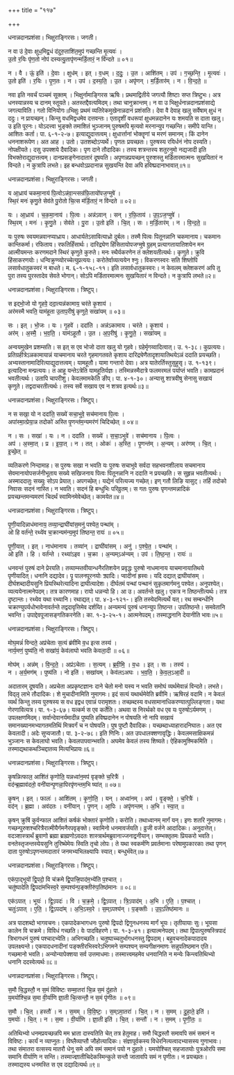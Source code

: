 +++
title = "११७"

+++


धनान्नदानप्रशंसा। भिक्षुराङ्गिरसः। जगती।

न वा उ॑ दे॒वाः क्षुध॒मिद्व॒धं द॑दुरु॒ताशि॑त॒मुप॑ गच्छन्ति मृ॒त्यवः॑ ।  
उ॒तो र॒यिः पृ॑ण॒तो नोप॑ दस्यत्यु॒तापृ॑णन्मर्डि॒तारं॒ न वि॑न्दते ॥ ०१॥

न । वै । ऊं॒ इति॑ । दे॒वाः । क्षुध॑म् । इत् । व॒धम् । द॒दुः॒ । उ॒त । आशि॑तम् । उप॑ । ग॒च्छ॒न्ति॒ । मृ॒त्यवः॑ ।  
उ॒तो इति॑ । र॒यिः । पृ॒ण॒तः । न । उप॑ । द॒स्य॒ति॒ । उ॒त । अपृ॑णन् । म॒र्डि॒तार॑म् । न । वि॒न्द॒ते॒ ॥

नवा इति नवर्चं पञ्चमं सूक्तम् । भिक्षुर्नामाङ्गिरस ऋषिः। प्रथमाद्वितीये जगत्यौ शिष्टाः सप्त त्रिष्टुभः। अत्र धनस्यान्नस्य च दानम् स्तूयते। अतस्तद्दैवत्यमिदम्। तथा चानुक्रान्तम्। न वा उ भिक्षुर्धनान्नदानप्रशंसाद्ये जगत्याविति। गतो विनियोगः॥भिक्षुः प्रथमं व्यतिरेकमुखेनान्नदानं प्रशंसति। देवा वै देवाह् खलु सर्वेषाम् क्षुधं न ददुः। न प्रायच्छन्। किन्तु वधमिद्वधमेव दत्तवन्तः। एतादृशीं वधरूपां क्षुधमन्नदानेन यः शमयति स दाता खलु। उ इति पूरनः। योऽदत्त्वा भुङ्क्ते तमाशितं भुञ्जानम् पुरुषमपि मृत्यवो मरनान्युप गच्छन्ति। समीपे यान्ति। आशितः कर्ता। पा. ६-१-२-७। इत्याद्युदात्तत्वम्। क्षुधार्त्तानां भोक्तॄणां च मरणं समानम्। किं दानेन धननाशरूपेण। अत आह । उतो। उतशब्दोऽप्यर्थे। पृणतः प्रयच्छतः। पुरुषस्य रयिर्धनं नोप दस्यति। नोपक्षीयते। दसु उपक्शये दैवादिकः। पृण दाने तौदादिकः। तस्य शत्रन्तस्य शतुरनुमो नद्यजादी इति विभक्तेराद्युदात्तत्वम्। दानप्रसङ्गेनादातारं दूषयति। अपृणन्नप्रयच्छन् पुरुशस्तु मर्डितारमात्मनः सुखयितारं न विन्दते। न कुत्रापि लभते। इह बन्धवोऽप्रदानान्न सुखयन्ति देवा अपि हविष्प्रदानाभावात्॥१॥

धनान्नदानप्रशंसा। भिक्षुराङ्गिरसः। जगती।

य आ॒ध्राय॑ चकमा॒नाय॑ पि॒त्वोऽन्न॑वा॒न्त्सन्र॑फि॒तायो॑पज॒ग्मुषे॑ ।  
स्थि॒रं मनः॑ कृणु॒ते सेव॑ते पु॒रोतो चि॒त्स म॑र्डि॒तारं॒ न वि॑न्दते ॥ ०२॥

यः । आ॒ध्राय॑ । च॒क॒मा॒नाय॑ । पि॒त्वः । अन्न॑ऽवान् । सन् । र॒फि॒ताय॑ । उ॒प॒ऽज॒ग्मुषे॑ ।  
स्थि॒रम् । मनः॑ । कृ॒णु॒ते । सेव॑ते । पु॒रा । उ॒तो इति॑ । चि॒त् । सः । म॒र्डि॒तार॑म् । न । वि॒न्द॒ते॒ ॥

यः पुरुषः स्वयमन्नवानप्याध्राय। आधार्यतेऽसावित्याध्रो दुर्बलः। तस्मै पित्वः पितूनन्नानि चकमानाय। चकमानः कान्तिकर्मा। रफिताय। रफतिर्हिंसार्थः। दारिद्र्येण हिंसितायोपजग्मुषे ग्रुहम् प्रत्यागतायातिशयेन मन आत्मीयमन्तः करणमदाने स्थिरं कृणुते कुरुते। मनः स्थैर्यकरणेन तं क्लेशयतीत्यर्थः। कृणुते। क्रुवि हिंसाकरणयोः। धन्विक्रुण्व्योरच्चेत्युप्रत्ययः। करोतेर्वाव्यत्ययेन श्नुः। विकरणस्वरः सति शिष्तोपि लसार्वधातुकस्वरं न बाधते। म. ६-१-१५८-११। इति लसार्वधातुकस्वरः। न केवलम् क्लेशकरणं अपि तु पुरा तस्य पुरस्तादेव सेवते भोगान्। सोऽपि मर्डितारमात्मनः सुखयितारं न विन्दते। न कुत्रापि लभते॥२॥

धनान्नदानप्रशंसा। भिक्षुराङ्गिरसः। त्रिष्टुप्।

स इद्भो॒जो यो गृ॒हवे॒ ददा॒त्यन्न॑कामाय॒ चर॑ते कृ॒शाय॑ ।  
अर॑मस्मै भवति॒ याम॑हूता उ॒ताप॒रीषु॑ कृणुते॒ सखा॑यम् ॥ ०३॥

सः । इत् । भो॒जः । यः । गृ॒हवे॑ । ददा॑ति । अन्न॑ऽकामाय । चर॑ते । कृ॒शाय॑ ।  
अर॑म् । अ॒स्मै॒ । भ॒व॒ति॒ । याम॑ऽहूतौ । उ॒त । अ॒प॒रीषु॑ । कृ॒णु॒ते॒ । सखा॑यम् ॥

अन्वयमुखेन प्रशम्सति। स इत् स एव भोजो दाता खलु यो गृहवे। ग्रहेर्मृगय्वादित्वात्। उ. १-३८। कुप्रत्ययः। प्रतिग्रहीत्रेऽन्नकामायान्नं याचमानाय चरते गृहमागतवते कृशाय दारिद्र्येणैतादृशायातिथयेऽन्नं ददाति प्रयच्छति। अभ्यस्तानामादिरित्याद्युदात्तत्वम्। यामहूतौ। यामा गन्तारो देवाः। अत्र यातेरर्तिस्तुसुहुसृ। उ. १-१३९। इत्यादिना मन्प्रत्ययः। त आहू यन्तेऽत्रेति यामहूतिर्यज्ञः। तस्मिन्नस्मैदात्रे फलमरमलं पर्याप्तं भवति। कामप्रदानं भवतीत्यर्थः। उतापि चापरीशु। केवलमामकेति ङीप्। पा. ४-१-३०। अन्यासु शात्रवीषु सेनासु सखायं कृणुते। तद्वदाचरतीत्यर्थः। तस्य सर्वे सखाय एव न शत्रव इत्यर्थः॥३॥

धनान्नदानप्रशंसा। भिक्षुराङ्गिरसः। त्रिष्टुप्।

न स सखा॒ यो न ददा॑ति॒ सख्ये॑ सचा॒भुवे॒ सच॑मानाय पि॒त्वः ।  
अपा॑स्मा॒त्प्रेया॒न्न तदोको॑ अस्ति पृ॒णन्त॑म॒न्यमर॑णं चिदिच्छेत् ॥ ०४॥

न । सः । सखा॑ । यः । न । ददा॑ति । सख्ये॑ । स॒चा॒ऽभुवे॑ । सच॑मानाय । पि॒त्वः ।  
अप॑ । अ॒स्मा॒त् । प्र । इ॒या॒त् । न । तत् । ओकः॑ । अ॒स्ति॒ । पृ॒णन्त॑म् । अ॒न्यम् । अर॑णम् । चि॒त् । इ॒च्छे॒त् ॥

व्यतिकरणे निन्दामाह। स पुरुषः सखा न भवति यः पुरुषः सचाभुवे सर्वदा सहभवनशीलाय सचमानाय सेवमानायोपसर्जनीभूताय सख्ये सखिजनाय पित्वः पितूनन्नानि न ददाति न प्रयच्छति। स सुहृन्न भवतीत्यर्थः। अस्माददातुः सख्युः सोऽप प्रेयात्। अपगच्छेत्। यद्येनं परित्यज्य गच्छेत्। इण् गतौ लिङि यासुट्। तर्हि तदोको निवासः सदनं नास्ति। न भवति। सदनं हि बन्धुभिः परिव्रुतम्। स गतः पुरुषः पृणन्तमन्नादिकं प्रयच्छन्तमन्यमरणं चिदर्थं स्वामिनमेवेच्छेत्। कामयेत॥४॥

धनान्नदानप्रशंसा। भिक्षुराङ्गिरसः। त्रिष्टुप्।

पृ॒णी॒यादिन्नाध॑मानाय॒ तव्या॒न्द्राघी॑यांस॒मनु॑ पश्येत॒ पन्था॑म् ।  
ओ हि वर्त॑न्ते॒ रथ्ये॑व च॒क्रान्यम॑न्य॒मुप॑ तिष्ठन्त॒ रायः॑ ॥ ०५॥

पृ॒णी॒यात् । इत् । नाध॑मानाय । तव्या॑न् । द्राघी॑यांसम् । अनु॑ । प॒श्ये॒त॒ । पन्था॑म् ।  
ओ इति॑ । हि । वर्त॑न्ते । रथ्या॑ऽइव । च॒क्रा । अ॒न्यम्ऽअ॑न्यम् । उप॑ । ति॒ष्ठ॒न्त॒ । रायः॑ ॥

धनवन्तं पुरुषं दाने प्रेरयति। तव्याम्स्तवीयान्धनैरतिशयेन प्रवृद्धः पुरुषो नाधमानाय याचमानायातिथये पृणीयादित्। धनानि दद्यादेव। पॄ पालनपूरनयोः क्र्यादिः। प्वादीनां ह्रस्वः। यदि दद्यात् द्राघीयांसम् । दीर्घशब्दादीयसुनि प्रियस्थिरेत्यादिना द्राघीत्यादेशः। दीर्घतमं पन्थां पन्थानं सुकृतमार्गमनु पश्येत। अनुपश्येत्। व्यत्ययेनात्मनेपदम्। तत्र कारणमाह। रायो धन्नन्यो हि। आ उ। अवर्तन्ते खलु। एकत्र न तिष्ठन्तीत्यर्थः। तत्र दृष्टान्तः। रथ्येव यथा रथ्यानि। रथाद्यत्। पा. ४-३-१२१-। इति तस्येदमित्यर्थे यत्। रथ सम्बन्धीनि चक्राण्युपर्यधोभावेनावर्तन्ते तद्वदावृत्तिमेव दर्शय्ति। अन्यमन्यं पुरुषं धनान्युप तिष्ठन्त। उपतिष्ठन्ते। समवेतानि भवन्ति। उपाद्देवपूजासङ्गतिकरनेति। का. १-३-२५-१। आत्मनेपदम्। तस्माद्धनानि देयानीति भावः॥५॥

धनान्नदानप्रशंसा। भिक्षुराङ्गिरसः। त्रिष्टुप्।

मोघ॒मन्नं॑ विन्दते॒ अप्र॑चेताः स॒त्यं ब्र॑वीमि व॒ध इत्स तस्य॑ ।  
नार्य॒मणं॒ पुष्य॑ति॒ नो सखा॑यं॒ केव॑लाघो भवति केवला॒दी ॥ ०६॥

मोघ॑म् । अन्न॑म् । वि॒न्द॒ते॒ । अप्र॑ऽचेताः । स॒त्यम् । ब्र॒वी॒मि॒ । व॒धः । इत् । सः । तस्य॑ ।  
न । अ॒र्य॒मण॑म् । पुष्य॑ति । नो इति॑ । सखा॑यम् । केव॑लऽअघः । भ॒व॒ति॒ । के॒व॒ल॒ऽआ॒दी ॥

अदातारम् दूषयति। अप्रचेता अप्रकृष्टज्ञानः दाने चेतो मनो यस्य न भवति समोघं व्यर्थमेवान्नं विन्दते। लभते। विद्लृ लाभे तौदादिकः। शे मुचादीनामिति नुमागमः। इदं सत्यं यथार्थमेवेति ब्रवीमि। ऋषिरहं वदामि। न केवलं व्यर्थं किन्तु तस्य पुरुषस्य स वध इद्वध एवान्नं परामृशतः। तच्छब्दस्य वधसामानाधिकरण्यात्पुल्लिङ्गता। यथा णेरणावित्यत्र। पा. १-३-६७। यत्कर्म स एव कर्तेति। अथवा स निरर्थको वध एव यः पुरुषोऽर्यमणम् । उपलक्षणमिदम्। सर्वान्देवानर्यमादीन्न पुष्यति हविष्प्रदानेन न पोषयति नो नापि सखायं समानख्यानमभ्यागतमतिथिं मित्रवर्गं च न पोषयति। पुष पुष्टौ दैवादिकः। यच्छब्दाध्याहारादनिघातः। अत एव केवलादी। अदेः सुप्यजातौ। पा. ३-२-७८। इति णिनिः। अत उपधालक्शणावृद्धिः। केवलमसाक्षिकमन्नं भुञ्जानः स केवलाघो भवति। केवलपापवान्भवति। अघमेव केवलं तस्य शिष्यते। ऐहिकामुश्मिकमिति । तस्माद्यथाकथञ्चिद्दातव्य मित्यभिप्रायः॥६॥

धनान्नदानप्रशंसा। भिक्षुराङ्गिरसः। त्रिष्टुप्।

कृ॒षन्नित्फाल॒ आशि॑तं कृणोति॒ यन्नध्वा॑न॒मप॑ वृङ्क्ते च॒रित्रैः॑ ।  
वद॑न्ब्र॒ह्माव॑दतो॒ वनी॑यान्पृ॒णन्ना॒पिरपृ॑णन्तम॒भि ष्या॑त् ॥ ०७॥

कृ॒षन् । इत् । फालः॑ । आशि॑तम् । कृ॒णो॒ति॒ । यन् । अध्वा॑नम् । अप॑ । वृ॒ङ्क्ते॒ । च॒रित्रैः॑ ।  
वद॑न् । ब्र॒ह्मा । अव॑दतः । वनी॑यान् । पृ॒णन् । आ॒पिः । अपृ॑णन्तम् । अ॒भि । स्या॒त् ॥

कृषन् क्रुषिं कुर्वन्फाल आशितं कर्षकं भोक्तारं कृणोति। करोति। तथाध्वानम् मार्गं यन्। इणः शतरि नुमागमः। गच्छन्पुरुशश्चरित्रैरात्मीयैर्गमनैरपवृङ्क्ते। स्वामिनो धनमावर्जयति। व्रुजी वर्जने आदादिकः। अनुदात्तेत्। वदञ्शास्त्रार्थं ब्रुवाणो ब्रह्मा ब्राह्मणोऽवदतः शास्त्रार्थमब्रुवानाज्जनाद्वनीयान्। सम्भक्तृतमः प्रियकरो भवति। वनतेस्तृजन्तस्येयसुनि तुरिष्थेमेयः स्विति तृचो लोपः। ते यथा स्वकर्मणि प्रवर्तमानाः परेषामुपकारकाः तथा पृणन् दाता पुरुषोऽपृणन्तमदातारं जनमभ्यभिलक्ष्यापिः स्यात्। बन्धुर्भवेत्॥७॥

धनान्नदानप्रशंसा। भिक्षुराङ्गिरसः। त्रिष्टुप्।

एक॑पा॒द्भूयो॑ द्वि॒पदो॒ वि च॑क्रमे द्वि॒पात्त्रि॒पाद॑म॒भ्ये॑ति प॒श्चात् ।  
चतु॑ष्पादेति द्वि॒पदा॑मभिस्व॒रे स॒म्पश्य॑न्प॒ङ्क्तीरु॑प॒तिष्ठ॑मानः ॥ ०८॥

एक॑ऽपात् । भूयः॑ । द्वि॒ऽपदः॑ । वि । च॒क्र॒मे॒ । द्वि॒ऽपात् । त्रि॒ऽपाद॑म् । अ॒भि । ए॒ति॒ । प॒श्चात् ।  
चतुः॑ऽपात् । ए॒ति॒ । द्वि॒ऽपदा॑म् । अ॒भि॒ऽस्व॒रे । स॒म्ऽपश्य॑न् । प॒ङ्क्तीः । उ॒प॒ऽतिष्ठ॑मानः ॥

अत्र पादशब्दो भागवचनः। एकपादेकभागधनः पुरुषो द्विपदो द्विगुनधनस्य मार्गं भूयः। तृतीयायाः सुः। भूयसा कालेन वि चक्रमे। विविधं गच्छति। वेः पादविहरणे। पा. १-३-४१। इत्यात्मनेपदम्। तथा द्विपात्पुरुषस्त्रिपादं त्रिभागधनं पुरुषं पश्चादभ्येति। अभिगच्छति। चतुष्पाच्चतुर्भागधनस्तु द्विपदाम्। बहुवचनादेकपादादय उपलक्ष्यन्ते। एकपादधनादीनां पङ्क्तीरभिस्वरेऽभिगमने सम्पश्यन् सम्यगीक्षनमाणः सन्नुपतिष्ठमान एति। गच्छमानो भवति। अन्योन्यापेक्शया सर्व उत्तमाधमाः। तस्मात्त्वमहमेव धनवानिति न मन्येः किन्त्वतिथिभ्यो धनानि ददस्वेत्यर्थः॥८॥

धनान्नदानप्रशंसा। भिक्षुराङ्गिरसः। त्रिष्टुप्।

स॒मौ चि॒द्धस्तौ॒ न स॒मं वि॑विष्टः सम्मा॒तरा॑ चि॒न्न स॒मं दु॑हाते ।  
य॒मयो॑श्चि॒न्न स॒मा वी॒र्या॑णि ज्ञा॒ती चि॒त्सन्तौ॒ न स॒मं पृ॑णीतः ॥ ०९॥

स॒मौ । चि॒त् । हस्तौ॑ । न । स॒मम् । वि॒वि॒ष्टः॒ । स॒म्ऽमा॒तरा॑ । चि॒त् । न । स॒मम् । दु॒हा॒ते॒ इति॑ ।  
य॒मयोः॑ । चि॒त् । न । स॒मा । वी॒र्या॑णि । ज्ञा॒ती इति॑ । चि॒त् । सन्तौ॑ । न । स॒मम् । पृ॒णी॒तः॒ ॥

अतिथिभ्यो धनमप्रयच्छन्नपि मम भ्राता दास्यतिति चेत् तत्र हेतुमाह। समौ चिद्धस्तौ समावपि समं समानं न विविष्टः। कार्यं न व्याप्नुतः। विष्लैव्याप्तौ जौहोत्यादिकः। संज्ञापूर्वकस्य विधेरनित्यत्वादभ्यासस्य गुणाभावः। तथा संमातरा वत्सस्य मातरौ धेनू समे अपि समं समानं पयो न दुहाते। यमयोश्चित् सहजातयोः पुत्रओरपि समा समानि वीर्याणि न सन्ति। तस्माज्ज्ञातीचिदेकस्मिन्कुले सन्तौ जातावपि समं न पृणीतः। न प्रयच्छतः। तस्माद्यस्य धनमस्ति स एव दद्यादित्यर्थः॥९॥